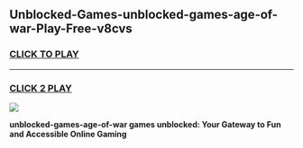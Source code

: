 
## Unblocked-Games-unblocked-games-age-of-war-Play-Free-v8cvs
<h3>
<a href="https://premium76.site?title=unblocked-games-age-of-war&ref=17A">CLICK TO PLAY</a></h3>
<hr>

<h3>
<a href="https://premium76.site?title=unblocked-games-age-of-war&ref=17A">CLICK 2 PLAY</a>
  
</h3>

<a href="https://premium76.site?title=unblocked-games-age-of-war&ref=17A"><img src="https://clearcache.store/games.png"></a>


**unblocked-games-age-of-war games unblocked: Your Gateway to Fun and Accessible Online Gaming**
